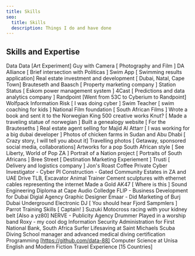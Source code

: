 ```yaml
---
title: Skills
seo:
  title: Skills
  description: Things I do and have done
---
```


## Skills and Expertise

Data Data [Art Experiment]
Guy with Camera [ Photography and Film ]
DA Alliance [ Brief intersection with Politicas ]
Swim App [ Swimming results application]
Real estate investment and development [ Dubai, Natal, Cape Town]
Brauteseth and Baasch [ Property marketing company ]
Station Status [ Eskom power management system ]
4Cast [ Predictions and data analytics company ]
Randpoint [Went from 53C to Cyberium to Randpoint]
Wolfpack Information Risk [ I was doing cyber ]
Swim Teacher [ swim coaching for kids ]
National Film foundation [ South African Films ]
Wrote a book and sent it to the Norwegian King
500 creative works
Knut? [ Made a traveling statue of norwegian ]
Built a genealogy website [ For the Brauteseths ]
Real estate agent selling for Majid Al Attarr [ I was working for a big dubai developer ]
Photos of chicken farms in Sudan and Abu Dhabi [ Crazy story, I will tell you about it]
Travelling photos [ Getaway, sponsored social media, collaborations]
Artworks for a pop South African style [ See Liberty, World of Pop ZA ]
Portrait of a Nation project [ Portraits of South Africans ]
Bree Street [ Destination Marketing Experiement ]
Trusti [ Delivery and logistics company ]
Jon's Roast Coffee
Private Cyber Investigator - Cyber PI
Construction - Gated Community Estates in ZA and UAE
Drive TLB, Excavator
Animal Trainer 
Cement sculptures with ethernet cables representing the internet
Made a Gold AK47 [ Where is this ]
Sound Engineering Diploma at Cape Audio Colledge
FLIP - Business Development for Dubai Digial Agency 
Graphic Designer
Emaar - Did Marketing of Burj Dubai 
Underground Electronic DJ [ You should hear Fjord Sampmlers ]
Parrot Training Skills [ Captain! ]
Suzuki Motocross racing with your kidney belt [Also a yz80]
NERVE - Publicity Agency
Drummer
Played in a worship band
Roxy - my cool dog
Information Security Administration for First National Bank, South Africa
Surfer 
Lifesaving at Saint Michaels
Scuba Diving School manager and advanced medical diving certification
Programming [https://github.com/data-88]
Computer Science at Unisa
English and Modern Fiction
Travel Experience [15 Countries]

